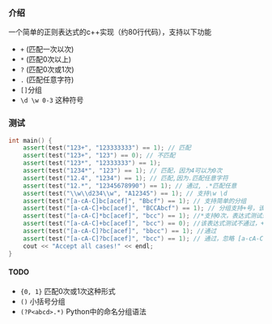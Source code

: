### 介绍
一个简单的正则表达式的c++实现（约80行代码），支持以下功能
- `+` (匹配一次以次)
- `*` (匹配0次以上)
- `?` (匹配0次或1次)
- `.` (匹配任意字符)
- `[]`分组
- `\d \w 0-3` 这种符号



### 测试

```cpp
int main() {
    assert(test("123+", "123333333") == 1); // 匹配
    assert(test("123+", "123") == 0); // 不匹配
    assert(test("123*", "12333333") == 1);
    assert(test("1234*", "123") == 1); // 匹配，因为4可以为0次
    assert(test("12.4", "1234") == 1); // 匹配,因为.匹配任意字符
    assert(test("12.*", "12345678990") == 1); // 通过, .*匹配任意
    assert(test("\\w\\d234\\w", "A12345") == 1); // 支持\w \d
    assert(test("[a-cA-C]bc[acef]", "Bbcf") == 1); // 支持简单的分组
    assert(test("[a-cA-C]+bc[acef]", "BCCAbcf") == 1); // 分组支持+号，该表达式测试通过
    assert(test("[a-cA-C]*bc[acef]", "bcc") == 1); //*支持0次，表达式测试通过
    assert(test("[a-cA-C]+bc[acef]", "bcc") == 0); //该表达式测试不通过，+至少出现一次
    assert(test("[a-cA-C]?bc[acef]", "bbcc") == 1); //通过
    assert(test("[a-cA-C]?bc[acef]", "bcc") == 1); // 通过，忽略 [a-cA-C]?  这个分组（即匹配0次）
    cout << "Accept all cases!" << endl;
}
```



#### TODO

- `{0, 1}` 匹配0次或1次这种形式
- `()` 小括号分组
- `(?P<abcd>.*)`  Python中的命名分组语法
